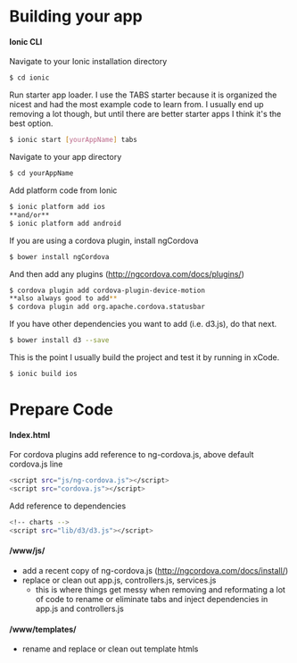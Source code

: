 # Building your app
#### Ionic CLI

Navigate to your Ionic installation directory

```sh
$ cd ionic
```

Run starter app loader. I use the TABS starter because it is organized the nicest and had the most example code to learn from. I usually end up removing a lot though, but until there are better starter apps I think it's the best option.

```sh
$ ionic start [yourAppName] tabs
```

Navigate to your app directory

```sh
$ cd yourAppName
```

Add platform code from Ionic

```sh
$ ionic platform add ios
**and/or**
$ ionic platform add android
```

If you are using a cordova plugin, install ngCordova

```sh
$ bower install ngCordova
```

And then add any plugins (http://ngcordova.com/docs/plugins/)

```sh
$ cordova plugin add cordova-plugin-device-motion
**also always good to add**
$ cordova plugin add org.apache.cordova.statusbar
```

If you have other dependencies you want to add (i.e. d3.js), do that next. 

```sh
$ bower install d3 --save
```

This is the point I usually build the project and test it by running in xCode.

```sh
$ ionic build ios
```
# Prepare Code
#### Index.html

For cordova plugins add reference to ng-cordova.js, above default cordova.js line

```sh
<script src="js/ng-cordova.js"></script>
<script src="cordova.js"></script>
```

Add reference to dependencies

```sh
<!-- charts -->
<script src="lib/d3/d3.js"></script>
```

#### /www/js/

- add a recent copy of ng-cordova.js (http://ngcordova.com/docs/install/)
- replace or clean out app.js, controllers.js, services.js
    - this is where things get messy when removing and reformating a lot of code to rename or eliminate tabs and inject dependencies in app.js and controllers.js

#### /www/templates/

- rename and replace or clean out template htmls
